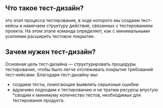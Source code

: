 ## Что такое тест-дизайн?

это этап процесса тестирования, в ходе которого мы создаем тест-кейсы и намечаем структуру действий, связанных с тестированием проекта. На этом этапе команда определяет, как с минимальными усилиями расширить тестовое покрытие.
## Зачем нужен тест-дизайн?
Основная цель тест-дизайна — структурировать процедуры тестирования, чтобы было легче отслеживать покрытие требований тест-кейсами. Благодаря тест-дизайну мы:

* создаем тесты, помогающие выявлять серьезные ошибки
* вдумчиво подходим к тестированию и не тратим ресурсы впустую
*сводим к минимуму количество тестов, необходимых для тестирования продукта.